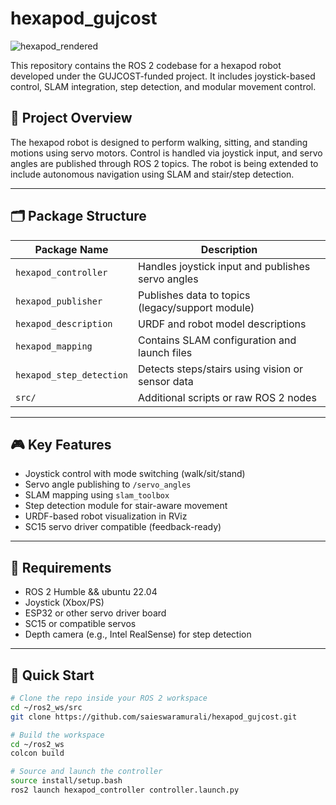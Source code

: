 # hexapod_gujcost

![hexapod_rendered](https://github.com/user-attachments/assets/9dc10749-d024-4cbf-97d7-f600535d30f0)

This repository contains the ROS 2 codebase for a hexapod robot developed under the GUJCOST-funded project. It includes joystick-based control, SLAM integration, step detection, and modular movement control.

## 🐜 Project Overview

The hexapod robot is designed to perform walking, sitting, and standing motions using servo motors. Control is handled via joystick input, and servo angles are published through ROS 2 topics. The robot is being extended to include autonomous navigation using SLAM and stair/step detection.

---

## 🗂️ Package Structure

| Package Name             | Description                                                                 |
|--------------------------|-----------------------------------------------------------------------------|
| `hexapod_controller`     | Handles joystick input and publishes servo angles                           |
| `hexapod_publisher`      | Publishes data to topics (legacy/support module)                            |
| `hexapod_description`    | URDF and robot model descriptions                                            |
| `hexapod_mapping`        | Contains SLAM configuration and launch files                                |
| `hexapod_step_detection` | Detects steps/stairs using vision or sensor data                            |
| `src/`                   | Additional scripts or raw ROS 2 nodes                                       |

---

## 🎮 Key Features

- Joystick control with mode switching (walk/sit/stand)
- Servo angle publishing to `/servo_angles`
- SLAM mapping using `slam_toolbox`
- Step detection module for stair-aware movement
- URDF-based robot visualization in RViz
- SC15 servo driver compatible (feedback-ready)

---

## 🔧 Requirements

- ROS 2 Humble && ubuntu 22.04
- Joystick (Xbox/PS)
- ESP32 or other servo driver board
- SC15 or compatible servos
- Depth camera (e.g., Intel RealSense) for step detection

---

## 🚀 Quick Start

```bash
# Clone the repo inside your ROS 2 workspace
cd ~/ros2_ws/src
git clone https://github.com/saieswaramurali/hexapod_gujcost.git

# Build the workspace
cd ~/ros2_ws
colcon build

# Source and launch the controller
source install/setup.bash
ros2 launch hexapod_controller controller.launch.py

